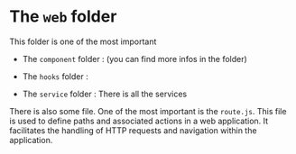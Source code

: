 # The `web` folder

This folder is one of the most important

- The `component` folder : (you can find more infos in the folder)

- The `hooks` folder :

- The `service` folder : There is all the services

There is also some file.
One of the most important is the `route.js`. This file is used to define paths and associated actions in a web application. It facilitates the handling of HTTP requests and navigation within the application.
